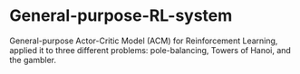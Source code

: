 # General-purpose-RL-system

General-purpose Actor-Critic Model (ACM) for Reinforcement Learning, applied it to three different problems: pole-balancing, Towers of Hanoi, and the gambler.
